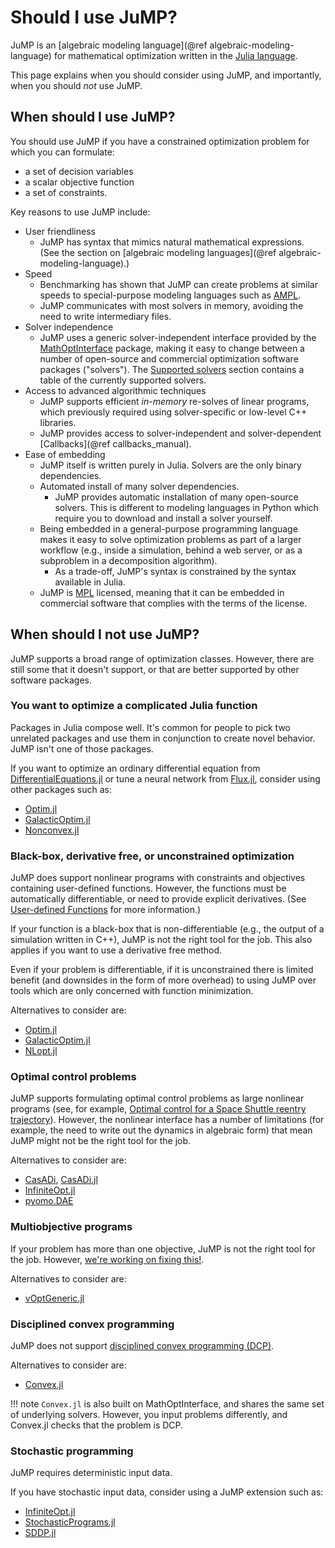 # Should I use JuMP?

JuMP is an [algebraic modeling language](@ref algebraic-modeling-language) for
mathematical optimization written in the [Julia language](https://julialang.org).

This page explains when you should consider using JuMP, and importantly, when
you should _not_ use JuMP.

## When should I use JuMP?

You should use JuMP if you have a constrained optimization problem for which you
can formulate:
 * a set of decision variables
 * a scalar objective function
 * a set of constraints.

Key reasons to use JuMP include:

 - User friendliness
   - JuMP has syntax that mimics natural mathematical expressions. (See the
     section on [algebraic modeling languages](@ref algebraic-modeling-language).)
 - Speed
   - Benchmarking has shown that JuMP can create problems at similar speeds to
     special-purpose modeling languages such as [AMPL](https://ampl.com/).
   - JuMP communicates with most solvers in memory, avoiding the need to write
     intermediary files.
 - Solver independence
   - JuMP uses a generic solver-independent interface provided by the
     [MathOptInterface](https://github.com/jump-dev/MathOptInterface.jl)
     package, making it easy to change between a number of open-source and
     commercial optimization software packages ("solvers"). The
     [Supported solvers](@ref) section contains a table of the currently
     supported solvers.
 - Access to advanced algorithmic techniques
   - JuMP supports efficient _in-memory_ re-solves of linear programs, which
     previously required using solver-specific or low-level C++ libraries.
   - JuMP provides access to solver-independent and solver-dependent
     [Callbacks](@ref callbacks_manual).
 - Ease of embedding
   - JuMP itself is written purely in Julia. Solvers are the only binary
     dependencies.
   - Automated install of many solver dependencies.
     - JuMP provides automatic installation of many open-source solvers. This is
       different to modeling languages in Python which require you to download
       and install a solver yourself.
   - Being embedded in a general-purpose programming language makes it easy to
     solve optimization problems as part of a larger workflow (e.g., inside a
     simulation, behind a web server, or as a subproblem in a decomposition
     algorithm).
     - As a trade-off, JuMP's syntax is constrained by the syntax available in
       Julia.
   - JuMP is [MPL](https://www.mozilla.org/MPL/2.0/) licensed, meaning that it
     can be embedded in commercial software that complies with the terms of the
     license.

## When should I not use JuMP?

JuMP supports a broad range of optimization classes. However, there are still
some that it doesn't support, or that are better supported by other software
packages.

### You want to optimize a complicated Julia function

Packages in Julia compose well. It's common for people to pick two unrelated
packages and use them in conjunction to create novel behavior. JuMP isn't one of
those packages.

If you want to optimize an ordinary differential equation from
[DifferentialEquations.jl](https://github.com/SciML/DifferentialEquations.jl)
or tune a neural network from [Flux.jl](https://github.com/FluxML/Flux.jl),
consider using other packages such as:
 * [Optim.jl](https://github.com/JuliaNLSolvers/Optim.jl)
 * [GalacticOptim.jl](https://github.com/SciML/GalacticOptim.jl)
 * [Nonconvex.jl](https://github.com/JuliaNonconvex/Nonconvex.jl)

### Black-box, derivative free, or unconstrained optimization

JuMP does support nonlinear programs with constraints and objectives containing
user-defined functions. However, the functions must be automatically
differentiable, or need to provide explicit derivatives. (See
[User-defined Functions](@ref) for more information.)

If your function is a black-box that is non-differentiable (e.g., the output of
a simulation written in C++), JuMP is not the right tool for the job. This also
applies if you want to use a derivative free method.

Even if your problem is differentiable, if it is unconstrained there is limited
benefit (and downsides in the form of more overhead) to using JuMP over tools
which are only concerned with function minimization.

Alternatives to consider are:
 * [Optim.jl](https://github.com/JuliaNLSolvers/Optim.jl)
 * [GalacticOptim.jl](https://github.com/SciML/GalacticOptim.jl)
 * [NLopt.jl](https://github.com/JuliaOpt/NLopt.jl)

### Optimal control problems

JuMP supports formulating optimal control problems as large nonlinear programs
(see, for example, [Optimal control for a Space Shuttle reentry trajectory](@ref)).
However, the nonlinear interface has a number of limitations (for example, the
need to write out the dynamics in algebraic form) that mean JuMP might not be
the right tool for the job.

Alternatives to consider are:
 * [CasADi](https://web.casadi.org),
   [CasADi.jl](https://github.com/ichatzinikolaidis/CasADi.jl)
 * [InfiniteOpt.jl](https://github.com/pulsipher/InfiniteOpt.jl)
 * [pyomo.DAE](https://pyomo.readthedocs.io/en/stable/modeling_extensions/dae.html)

### Multiobjective programs

If your problem has more than one objective, JuMP is not the right tool for the
job. However, [we're working on fixing this!](https://github.com/jump-dev/JuMP.jl/issues/2099).

Alternatives to consider are:
 * [vOptGeneric.jl](https://github.com/vOptSolver/vOptGeneric.jl)

### Disciplined convex programming

JuMP does not support [disciplined convex programming (DCP)](https://dcp.stanford.edu).

Alternatives to consider are:
 * [Convex.jl](https://github.com/jump-dev/Convex.jl)

!!! note
    `Convex.jl` is also built on MathOptInterface, and shares the same set of
    underlying solvers. However, you input problems differently, and Convex.jl
    checks that the problem is DCP.

### Stochastic programming

JuMP requires deterministic input data.

If you have stochastic input data, consider using a JuMP extension such as:
 * [InfiniteOpt.jl](https://github.com/pulsipher/InfiniteOpt.jl)
 * [StochasticPrograms.jl](https://github.com/martinbiel/StochasticPrograms.jl)
 * [SDDP.jl](https://github.com/odow/SDDP.jl)
